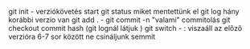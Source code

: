 git init - verziókövetés start
git status miket mentettünk el
git log hány korábbi verzio van
git add . - 
git commit -n "valami" commitolás 
git checkout commit hash (git lognál látjuk )
git switch - : viszaáll az előző verzióra 
6-7 sor között ne csináljunk semmit 